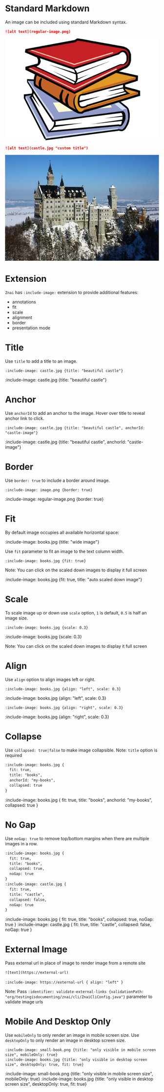 # Standard Markdown

An image can be included using standard Markdown syntax.

```markdown
![alt text](regular-image.png)
```

![alt text](regular-image.png)

```markdown {title: "with title"}
![alt text](castle.jpg "custom title")
```

![alt text](castle.jpg "custom title")

# Extension

`Znai` has `:include-image:` extension to provide additional features:
* annotations
* fit 
* scale
* alignment
* border
* presentation mode

# Title

Use `title` to add a title to an image.

    :include-image: castle.jpg {title: "beautiful castle"}
    
:include-image: castle.jpg {title: "beautiful castle"}

# Anchor

Use `anchorId` to add an anchor to the image. Hover over title to reveal anchor link to click.

    :include-image: castle.jpg {title: "beautiful castle", anchorId: "castle-image"}

:include-image: castle.jpg {title: "beautiful castle", anchorId: "castle-image"}

# Border

Use `border: true` to include a border around image.

    :include-image: image.png {border: true}
    
:include-image: regular-image.png {border: true}

# Fit

By default image occupies all available horizontal space:

:include-image: books.jpg {title: "wide image"}

Use `fit` parameter to fit an image to the text column width.

    :include-image: books.jpg {fit: true}

Note: You can click on the scaled down images to display it full screen

:include-image: books.jpg {fit: true, title: "auto scaled down image"}

# Scale

To scale image up or down use `scale` option, `1` is default, `0.5` is half an image size.   
    
    :include-image: books.jpg {scale: 0.3}

:include-image: books.jpg {scale: 0.3}

Note: You can click on the scaled down images to display it full screen

# Align

Use `align` option to align images left or right. 

    :include-image: books.jpg {align: "left", scale: 0.3}
    
:include-image: books.jpg {align: "left", scale: 0.3}

    :include-image: books.jpg {align: "right", scale: 0.3}
    
:include-image: books.jpg {align: "right", scale: 0.3}

# Collapse

Use `collapsed: true|false` to make image collapsible.
Note: `title` option is required

```markdown {highlight: "collapsed"}
:include-image: books.jpg {
  fit: true, 
  title: "books", 
  anchorId: "my-books", 
  collapsed: true
}
```

:include-image: books.jpg {
  fit: true, 
  title: "books", 
  anchorId: "my-books", 
  collapsed: true
}

# No Gap

Use `noGap: true` to remove top/bottom margins when there are multiple images in a row.

```markdown {highlight: "noGap"}
:include-image: books.jpg {
  fit: true,
  title: "books",
  collapsed: true,
  noGap: true
}
:include-image: castle.jpg {
  fit: true,
  title: "castle",
  collapsed: false,
  noGap: true
}
```

:include-image: books.jpg {
  fit: true,
  title: "books",
  collapsed: true,
  noGap: true
}
:include-image: castle.jpg {
  fit: true,
  title: "castle",
  collapsed: false,
  noGap: true
}

# External Image

Pass external url in place of image to render image from a remote site 

    ![text](https://external-url)

    :include-image: https://external-url { align: "left" }

Note: Pass `:identifier: validate-external-links {validationPath: "org/testingisdocumenting/znai/cli/ZnaiCliConfig.java"}` parameter to validate image urls

# Mobile And Desktop Only

Use `mobileOnly` to only render an image in mobile screen size.
Use `desktopOnly` to only render an image in desktop screen size.

    :include-image: small-book.png {title: "only visible in mobile screen size", mobileOnly: true}
    :include-image: books.jpg {title: "only visible in desktop screen size", desktopOnly: true, fit: true}

:include-image: small-book.png {title: "only visible in mobile screen size", mobileOnly: true}
:include-image: books.jpg {title: "only visible in desktop screen size", desktopOnly: true, fit: true}